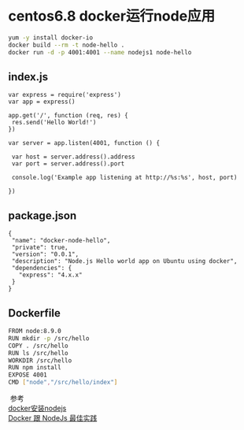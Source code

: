 # centos6.8 docker运行node应用
```bash
yum -y install docker-io
docker build --rm -t node-hello .
docker run -d -p 4001:4001 --name nodejs1 node-hello
```

## index.js
```
var express = require('express')
var app = express()

app.get('/', function (req, res) {
 res.send('Hello World!')
})

var server = app.listen(4001, function () {

 var host = server.address().address
 var port = server.address().port

 console.log('Example app listening at http://%s:%s', host, port)

})
```
## package.json
```
{
 "name": "docker-node-hello",
 "private": true,
 "version": "0.0.1",
 "description": "Node.js Hello world app on Ubuntu using docker",
 "dependencies": {
   "express": "4.x.x"
 }
}
```
## Dockerfile
```bash
FROM node:8.9.0
RUN mkdir -p /src/hello
COPY . /src/hello
RUN ls /src/hello
WORKDIR /src/hello
RUN npm install
EXPOSE 4001
CMD ["node","/src/hello/index"]
```
 参考  
[docker安装nodejs](https://segmentfault.com/a/1190000009082156)  
[Docker 跟 NodeJs 最佳实践](https://www.cnblogs.com/ruicky/p/6595937.html)
 
